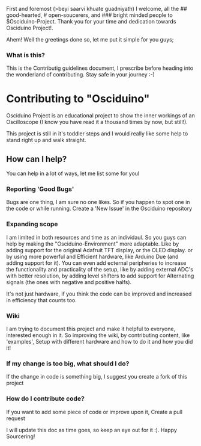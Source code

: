 First and foremost (>beyi saarvi khuate guadniyath) I welcome, all the ## good-hearted, # open-soucerers, and ### bright minded people
to $Osciduino-Project. Thank you for your time and dedication towards Osciduino Project!.

Ahem! Well the greetings done so, let me put it simple for you guys;

### What is this?
This is the Contributig guidelines document, I prescribe before heading into the wonderland of contributing. Stay safe in your 
journey :-)

# Contributing to "Osciduino"

Osciduino Project is an educational project to show the inner workings of an Oscilloscope (I know you have read it a thousand
times by now, but still!). 

This project is still in it's toddler steps and I would really like some help to stand right up and walk straight.

## How can I help?

You can help in a lot of ways, let me list some for youl

### Reporting 'Good Bugs'

Bugs are one thing, I am sure no one likes. So if you happen to spot one in the code or while running. Create a 'New Issue' in 
the Osciduino repository

### Expanding scope

I am limited in both resources and time as an individaul. So you guys can help by making the "Osciduino-Environment" more 
adaptable. Like by adding support for the original Adafruit TFT display, or the OLED display. or by using more powerful and
Efficient hardware, like Arduino Due (and adding support for it). You can even add ecternal peripheries to increase the 
functionality and practicality of the setup, like by adding external ADC's with better resolution, by adding level shifters
to add support for Alternating signals (the ones with negative and positive halfs). 

It's not just hardware, if you think the code can be improved and increased in efficiency that counts too. 

### Wiki

I am trying to document this project and make it helpful to everyone, interested enough in it. So improving the wiki, by
contributing content, like 'examples', Setup with different hardware and how to do it and how you did it!



### If my change is too big, what should I do?

If the change in code is something big, I suggest you create a fork of this project

### How do I contribute code?

If you want to add some piece of code or improve upon it, Create a pull request




I will update this doc as time goes, so keep an eye out for it :). 
Happy Sourcering!
